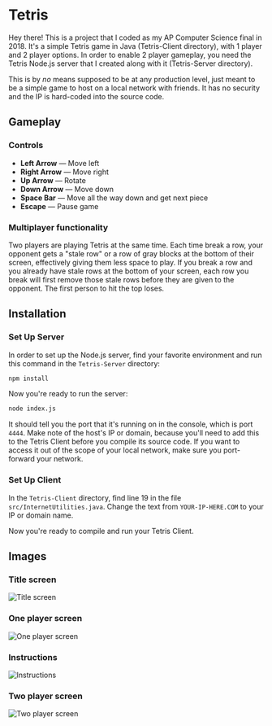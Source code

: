 # Tetris
Hey there! This is a project that I coded as my AP Computer Science final in 2018. It's a simple Tetris game in Java (Tetris-Client directory), with 1 player and 2 player options. In order to enable 2 player gameplay, you need the Tetris Node.js server that I created along with it (Tetris-Server directory).

This is by _no_ means supposed to be at any production level, just meant to be a simple game to host on a local network with friends. It has no security and the IP is hard-coded into the source code.

## Gameplay
### Controls
* **Left Arrow** — Move left
* **Right Arrow** — Move right
* **Up Arrow** — Rotate
* **Down Arrow** — Move down
* **Space Bar** — Move all the way down and get next piece
* **Escape** — Pause game

### Multiplayer functionality
Two players are playing Tetris at the same time. Each time break a row, your opponent gets a "stale row" or a row of gray blocks at the bottom of their screen, effectively giving them less space to play. If you break a row and you already have stale rows at the bottom of your screen, each row you break will first remove those stale rows before they are given to the opponent. The first person to hit the top loses.

## Installation
### Set Up Server
In order to set up the Node.js server, find your favorite environment and run this command in the `Tetris-Server` directory:
```bash
npm install
```

Now you're ready to run the server:
```bash
node index.js
```

It should tell you the port that it's running on in the console, which is port `4444`. Make note of the host's IP or domain, because you'll need to add this to the Tetris Client before you compile its source code. If you want to access it out of the scope of your local network, make sure you port-forward your network.

### Set Up Client
In the `Tetris-Client` directory, find line 19 in the file `src/InternetUtilities.java`. Change the text from `YOUR-IP-HERE.COM` to your IP or domain name.

Now you're ready to compile and run your Tetris Client.

## Images
### Title screen
![Title screen](https://i.imgur.com/7m7Zz7T.png)
### One player screen
![One player screen](https://i.imgur.com/Zp9XdO2.png)
### Instructions
![Instructions](https://i.imgur.com/CZ9L6qe.png)
### Two player screen
![Two player screen](https://i.imgur.com/SmOGDxJ.png)